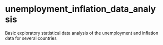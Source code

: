 # unemployment_inflation_data_analysis
Basic exploratory statistical data analysis of the unemployment and inflation data for several countries
